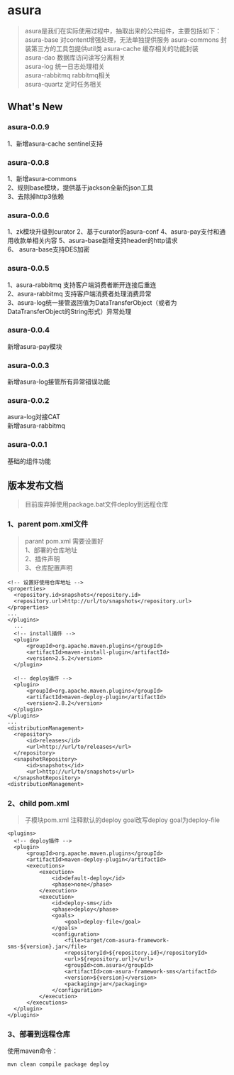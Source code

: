 # asura

> asura是我们在实际使用过程中，抽取出来的公共组件，主要包括如下：    
  asura-base      对content增强处理，无法单独提供服务
  asura-commons   封装第三方的工具包提供util类
  asura-cache     缓存相关的功能封装    
  asura-dao       数据库访问读写分离相关    
  asura-log       统一日志处理相关    
  asura-rabbitmq  rabbitmq相关    
  asura-quartz    定时任务相关    
  


## What's New

### asura-0.0.9 
1、新增asura-cache sentinel支持


### asura-0.0.8
1、新增asura-commons   
2、规则base模块，提供基于jackson全新的json工具   
3、去除掉http3依赖   

### asura-0.0.6
1、zk模块升级到curator
2、基于curator的asura-conf
4、asura-pay支付和通用收款单相关内容
5、asura-base新增支持header的http请求    
6、 asura-base支持DES加密   

### asura-0.0.5    
1、asura-rabbitmq 支持客户端消费者断开连接后重连    
2、asura-rabbitmq 支持客户端消费者处理消费异常    
3、asura-log统一接管返回值为DataTransferObject（或者为DataTransferObject的String形式）异常处理    

### asura-0.0.4    
新增asura-pay模块     

### asura-0.0.3   
新增asura-log接管所有异常错误功能   

### asura-0.0.2   
asura-log对接CAT   
新增asura-rabbitmq   

### asura-0.0.1    
基础的组件功能    

## 版本发布文档
> 目前废弃掉使用package.bat文件deploy到远程仓库    

### 1、parent pom.xml文件
> parant pom.xml 需要设置好    
  1、部署的仓库地址    
  2、插件声明    
  3、仓库配置声明

    <!-- 设置好使用仓库地址 -->
    <properties>
      <repository.id>snapshots</repository.id>
      <repository.url>http://url/to/snapshots</repository.url>
    </properties>
    ...
    </plugins>
      ...
      <!-- install插件 -->
      <plugin>
          <groupId>org.apache.maven.plugins</groupId>
          <artifactId>maven-install-plugin</artifactId>
          <version>2.5.2</version>
      </plugin>
  
      <!-- deploy插件 -->
      <plugin>
          <groupId>org.apache.maven.plugins</groupId>
          <artifactId>maven-deploy-plugin</artifactId>
          <version>2.8.2</version>
      </plugin>
    </plugins>
    ...
    <distributionManagement>    
      <repository>
          <id>releases</id>
          <url>http://url/to/releases</url>
      </repository>
      <snapshotRepository>
          <id>snapshots</id>
          <url>http://url/to/snapshots</url>
      </snapshotRepository>
    <distributionManagement>    

### 2、child pom.xml

> 子模块pom.xml 注释默认的deploy goal改写deploy goal为deploy-file    
    
    <plugins>
      <!-- deploy插件 -->
      <plugin>
          <groupId>org.apache.maven.plugins</groupId>
          <artifactId>maven-deploy-plugin</artifactId>
          <executions>
              <execution>
                  <id>default-deploy</id>
                  <phase>none</phase>
              </execution>
              <execution>
                  <id>deploy-sms</id>
                  <phase>deploy</phase>
                  <goals>
                      <goal>deploy-file</goal>
                  </goals>
                  <configuration>
                      <file>target/com-asura-framework-sms-${version}.jar</file>
                      <repositoryId>${repository.id}</repositoryId>
                      <url>${repository.url}</url>
                      <groupId>com.asura</groupId>
                      <artifactId>com-asura-framework-sms</artifactId>
                      <version>${version}</version>
                      <packaging>jar</packaging>
                  </configuration>
              </execution>
          </executions>
      </plugin>
    </plugins>

### 3、部署到远程仓库

使用maven命令：

    mvn clean compile package deploy 
